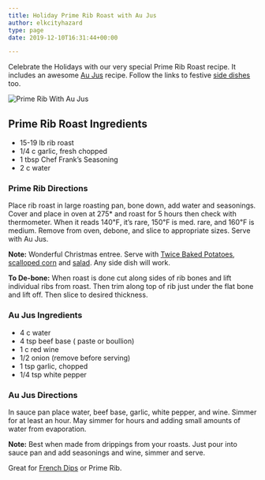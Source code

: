 ```yaml
---
title: Holiday Prime Rib Roast with Au Jus
author: elkcityhazard
type: page
date: 2019-12-10T16:31:44+00:00

---
```

Celebrate the Holidays with our very special Prime Rib Roast recipe. It includes an awesome [Au Jus][1] recipe. Follow the links to festive [side dishes][2] too.

![Prime Rib With Au Jus][3] 

## Prime Rib Roast Ingredients

  * 15-19 lb rib roast
  * 1/4 c garlic, fresh chopped
  * 1 tbsp Chef Frank&#8217;s Seasoning
  * 2 c water

### Prime Rib Directions

Place rib roast in large roasting pan, bone down, add water and seasonings. Cover and place in oven at 275* and roast for 5 hours then check with thermometer. When it reads 140&#8457;, it&#8217;s rare, 150&#8457; is med. rare, and 160&#8457; is medium. Remove from oven, debone, and slice to appropriate sizes. Serve with Au Jus.

**Note:** Wonderful Christmas entree. Serve with [Twice Baked Potatoes][4], [scalloped corn][5] and [salad][6]. Any side dish will work.

**To De-bone:** When roast is done cut along sides of rib bones and lift individual ribs from roast. Then trim along top of rib just under the flat bone and lift off. Then slice to desired thickness.

### Au Jus Ingredients

  * 4 c water
  * 4 tsp beef base ( paste or boullion)
  * 1 c red wine
  * 1/2 onion (remove before serving)
  * 1 tsp garlic, chopped
  * 1/4 tsp white pepper

### Au Jus Directions

In sauce pan place water, beef base, garlic, white pepper, and wine. Simmer for at least an hour. May simmer for hours and adding small amounts of water from evaporation.

**Note:** Best when made from drippings from your roasts. Just pour into sauce pan and add seasonings and wine, simmer and serve.

Great for [French Dips][7] or Prime Rib.

 [1]: /wordpress/recipe-basics-and-sauces/quick-au-jus/
 [2]: /wordpress/institutional-recipes-for-200/easy-side-dishes/
 [3]: http://www.quick-e-recipes.com/sitebuildercontent/sitebuilderpictures/.pond/IMG_0427_1024.jpg.w560h420.jpg "prime rib with au jus"
 [4]: /wordpress/recipes-for-special-occasions-and-events/easy-twice-baked-potato/
 [5]: /wordpress/recipes-for-special-occasions-and-events/scalloped-corn-recipe/
 [6]: /wordpress/vegetables-and-salad-recipes/
 [7]: /wordpress/sandwich-recipes/restaurant-sandwich-recipes/